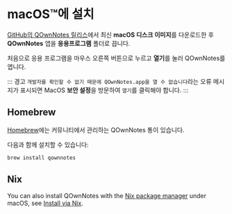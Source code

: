 # macOS™에 설치

[GitHub의 QOwnNotes 릴리스](https://github.com/pbek/QOwnNotes/releases)에서 최신 **macOS 디스크 이미지**를 다운로드한 후 **QOwnNotes** 앱을 **응용프로그램** 폴더로 끕니다.

처음으로 응용 프로그램을 마우스 오른쪽 버튼으로 누르고 **열기**를 눌러 QOwnNotes를 엽니다.

::: 경고 `개발자를 확인할 수 없기 때문에 QOwnNotes.app을 열 수 없습니다`라는 오류 메시지가 표시되면 MacOS **보안 설정**을 방문하여 `열기`를 클릭해야 합니다. :::

## Homebrew

[Homebrew](https://formulae.brew.sh/cask/qownnotes)에는 커뮤니티에서 관리하는 QOwnNotes 통이 있습니다.

다음과 함께 설치할 수 있습니다:

```bash
brew install qownnotes
```

## Nix

You can also install QOwnNotes with the [Nix package manager](https://nixos.wiki/wiki/Nix_package_manager) under macOS, see [Install via Nix](./nix.md).
